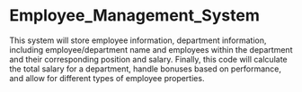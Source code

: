 # Employee_Management_System
This system will store employee information, department information, including employee/department name and employees within the department and their corresponding position and salary. Finally, this code will calculate the total salary for a department, handle bonuses based on performance, and allow for different types of employee properties.
